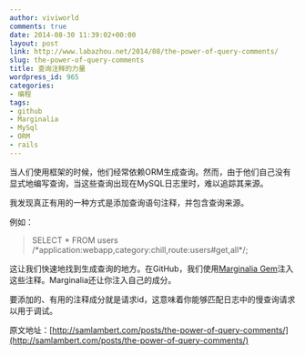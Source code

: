 ```yaml
---
author: viviworld
comments: true
date: 2014-08-30 11:39:02+00:00
layout: post
link: http://www.labazhou.net/2014/08/the-power-of-query-comments/
slug: the-power-of-query-comments
title: 查询注释的力量
wordpress_id: 965
categories:
- 编程
tags:
- github
- Marginalia
- MySql
- ORM
- rails
---
```


当人们使用框架的时候，他们经常依赖ORM生成查询。然而，由于他们自己没有显式地编写查询，当这些查询出现在MySQL日志里时，难以追踪其来源。

我发现真正有用的一种方式是添加查询语句注释，并包含查询来源。

例如：


<blockquote>SELECT * FROM users /*application:webapp,category:chill,route:users#get,all*/;</blockquote>


这让我们快速地找到生成查询的地方。在GitHub，我们使用[Marginalia Gem](https://github.com/basecamp/marginalia)注入这些注释。Marginalia还让你注入自己的成分。

要添加的、有用的注释成分就是请求id，这意味着你能够匹配日志中的慢查询请求以用于调试。

原文地址：[http://samlambert.com/posts/the-power-of-query-comments/](http://samlambert.com/posts/the-power-of-query-comments/)
